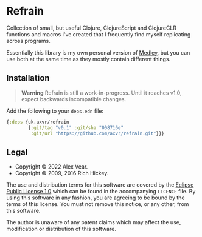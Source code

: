 # Refrain

Collection of small, but useful Clojure, ClojureScript and ClojureCLR functions
and macros I've created that I frequently find myself replicating across
programs.

Essentially this library is my own personal version of
[Medley](https://github.com/weavejester/medley), but you can use both at the
same time as they mostly contain different things.


## Installation

> **Warning**
> Refrain is still a work-in-progress.  Until it reaches v1.0, expect backwards
> incompatible changes.

Add the following to your `deps.edn` file:

```clojure
{:deps {uk.axvr/refrain
        {:git/tag "v0.1" :git/sha "008716e"
         :git/url "https://github.com/axvr/refrain.git"}}}
```


## Legal

- Copyright © 2022 Alex Vear.
- Copyright © 2009, 2016 Rich Hickey.

The use and distribution terms for this software are covered by the
[Eclipse Public License 1.0](https://www.eclipse.org/legal/epl-v10.html)
which can be found in the accompanying `LICENCE` file.  By using this software
in any fashion, you are agreeing to be bound by the terms of this license.  You
must not remove this notice, or any other, from this software.

The author is unaware of any patent claims which may affect the use,
modification or distribution of this software.
